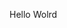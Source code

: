 Hello Wolrd
















































































































































































































































































































































































































































































































































































































































































































































































































































































































































































































































































































































































































































































































































































































































































































































































































































































































































































































































































































